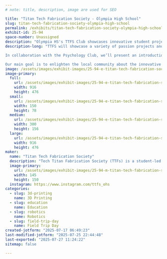 ```yaml
---
# note: title, description, image are used for SEO

title: "Titan Tech Fabrication Society - Olympia High School"
slug: titan-tech-fabrication-society-olympia-high-school
permalink: /exhibits/titan-tech-fabrication-society-olympia-high-school/
exhibit-id: 25-94
space-number: Unassigned
description: "Olympia HS's TTFS Club showcases innovative student projects, including 3D printing and modeling!"
description-long: "TTFS will showcase a variety of passion projects and commissions, including robots and 3D models. A slideshow featuring 3D renders and other projects not on physical display will also be running throughout the event. Additionally, we’ll have a hands-on fidget toy station and a small shop offering other fidget toys, display figures, and simple mechanical systems.

In collaboration with the Psychology Club, we’ll present an introduction to psychology through the famous Rorschach inkblot test. Visitors will have the chance to interpret student-created, 3D-printed inkblots and submit their own responses.

Our main goal is to enlighten the local community about the innovative and creative work happening at Olympia High School."
image: /assets/images/exhibit-images/25-94-e-titan-tech-fabrication-society-olympia-high-school-screenshot-20250717-064036-docs-300x156.jpg
image-primary: 
  full:
    url: /assets/images/exhibit-images/25-94-e-titan-tech-fabrication-society-olympia-high-school-screenshot-20250717-064036-docs-full.jpg
    width: 916
    height: 476
  small:
    url: /assets/images/exhibit-images/25-94-e-titan-tech-fabrication-society-olympia-high-school-screenshot-20250717-064036-docs-150x78.jpg
    width: 150
    height: 78
  medium:
    url: /assets/images/exhibit-images/25-94-e-titan-tech-fabrication-society-olympia-high-school-screenshot-20250717-064036-docs-300x156.jpg
    width: 300
    height: 156
  large:
    url: /assets/images/exhibit-images/25-94-e-titan-tech-fabrication-society-olympia-high-school-screenshot-20250717-064036-docs-916x476.jpg
    width: 916
    height: 476
maker: 
  name: "Titan Tech Fabrication Society"
  description: "Tech Titan Fabrication Society (TTFs) is a student-led club at Olympia High School dedicated to turning ideas into reality. We take on passion projects and custom requests from across campus, working with 3D modeling, printing, robotics, and more. Our mission is to bring creativity and innovation to life at Olympia!"
  image-primary:
    url: /assets/images/exhibit-images/25-94-m-titan-tech-fabrication-society-olympia-high-school-screenshot-20250717-063327-instagram-145x150.jpg
    width: 145
    height: 150
  instagram: https://www.instagram.com/ttfs_ohs
categories: 
  - slug: 3d-printing
    name: 3D Printing
  - slug: education
    name: Education
  - slug: robotics
    name: Robotics
  - slug: field-trip-day
    name: Field Trip Day
created-jotform: "2025-07-17 06:49:23"
last-modified-jotform: "2025-07-25 22:44:48"
last-exported: "2025-07-27 11:24:22"
sitemap: false

---
```

